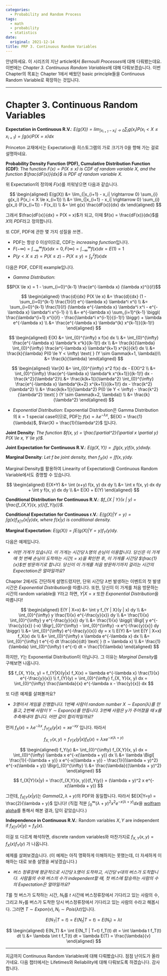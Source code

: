 ```yaml
---
categories:
  - Probability and Random Process
tags:
  - math
  - probability
  - statistics
date:
  original: 2021-12-14
title: PRP 3. Continuous Random Variables
---
```


안녕하세요. 이 시리즈의 지난 article에서 *Bernoulli Processes*에 대해 다뤄봤는데요. 이번에는 *Chapter 3. Continuous Random Variables*에 대해 다뤄보겠습니다. 이번 Chapter의 목표는 Chapter 1에서 배웠던 basic principle들을 Continuous Random Variable로 확장하는 것입니다.

<!-- more -->
---

# Chapter 3. Continuous Random Variables

**Expectation in Continuous R.V.**: *$E(g(X)) = \lim_{|x_{i+1} - x_i| \rightarrow 0} \sum_{i} g(x_i) P(x_i < X \le x_{i+1}) = \int g(x) P(X=x) dx$*

Princeton 교재에서는 Expectation을 히스토그램의 가로 크기가 0을 향해 가는 걸로 설명하네요.

**Probability Density Function (PDF), Cumulative Distribution Function (CDF)**: The function *$F(x) = P(X \le x)$ is CDF of random variable $X$, and the function $\frac{dF(x)}{dx}$ is PDF of random variable $X$.*

위 Expectation의 정의에 $F(x)$를 끼워넣으면 다음과 같습니다.

$$
\begin{aligned}
E(g(X)) &= \lim_{|x_{i+1} - x_i| \rightarrow 0} \sum_{i} g(x_i) P(x_i < X \le x_{i+1}) \\
&= \lim_{|x_{i+1} - x_i| \rightarrow 0} \sum_{i} g(x_i) (F(x_{i+1}) - F(x_i)) \\
&= \int g(x) \frac{dF(x)}{dx} dx
\end{aligned}
$$

그래서 $\frac{dF(x)}{dx} = P(X = x)$가 되고, 이때 $f(x) = \frac{dF(x)}{dx}$를 $X$의 *PDF*라고 정의합니다.

또 CDF, PDF에 관한 몇 가지 성질을 쓰면..

- PDF는 항상 0 이상이므로, CDF는 *increasing function*입니다.
- $F(-\infty) = \int_{-\infty}^{\infty} f(x) dx = 0, F(\infty) = \int_{-\infty}^{\infty} f(x) dx = E(1) = 1$
- $P(y < X \le z) = P(X \le z) - P(X \le y) = \int_{y}^{z} f(x) dx$

다음은 PDF, CDF의 example입니다.

- *Gamma Distribution*:

$$P(X \le x) = 1 - \sum_{i=0}^{k-1} \frac{e^{-\lambda x} (\lambda x)^i}{i!}$$

$$
\begin{aligned}
\frac{d}{dx} P(X \le x) &= \frac{d}{dx} (1 - \sum_{i=0}^{k-1} \frac{1}{i!} e^{-\lambda x} \lambda^i x^i) \\
&= \sum_{i=0}^{k-1} \frac{1}{i!} (\lambda e^{-\lambda x} \lambda^i x^i - e^{-\lambda x} \lambda^i x^{i-1} i) \\
&= e^{-\lambda x} \sum_{i=1}^{k-1} \biggl( \frac{\lambda^{i+1} x^i}{i!} - \frac{\lambda^i x^{i-1}}{(i-1)!} \biggr) + \lambda e^{-\lambda x} \\
&= \frac{e^{-\lambda x} \lambda^{k} x^{k-1}}{(k-1)!}
\end{aligned}
$$

$$
\begin{aligned}
E(X) &= \int_{0}^{\infty} x f(x) dx \\
&= \int_{0}^{\infty} \frac{e^{-\lambda x} \lambda^k x^k}{(k-1)!} dx \\
&= \frac{k}{\lambda} \int_{0}^{\infty} \frac{e^{-\lambda x} \lambda^{k+1} x^{k}}{k!} dx \\
&= \frac{k}{\lambda} P(0 \le Y < \infty) \text{ } (Y \sim Gamma(k+1, \lambda))\\
&= \frac{k}{\lambda}
\end{aligned}
$$

$$
\begin{aligned}
Var(X) &= \int_{0}^{\infty} x^2 f(x) dx - E(X)^2 \\
&= \int_{0}^{\infty} \frac{e^{-\lambda x} \lambda^k x^{k+1}}{(k-1)!} dx - \frac{k^2}{\lambda^2}\\
&= \frac{k(k+1)}{\lambda^2} \int_{0}^{\infty} \frac{e^{-\lambda x} \lambda^{k+2} x^{k+1}}{(k+1)!} dx - \frac{k^2}{\lambda^2} \\
&= \frac{k(k+1)}{\lambda^2} P(0 \le Y < \infty) - \frac{k^2}{\lambda^2} \text{ } (Y \sim Gamma(k+2, \lambda)) \\
&= \frac{k}{\lambda^2}
\end{aligned}
$$

- *Exponential Distribution*: Exponential Distribution은 Gamma Distribution의 $k=1$ special case이므로, PDF는 $f(x) = \lambda e^{-\lambda x}$, $E(X) = \frac{1}{\lambda}$, $Var(X) = \frac{1}{\lambda^2}$ 입니다.

**Joint Density**: *The function $f(x, y) = \frac{\partial^2}{\partial x \partial y} P(X \le x, Y \le y)$.*

**Joint Expectation for Continuous R.V.**: *$E(g(X, Y)) = \iint g(x, y) f(x, y) dx dy$.*

**Marginal Density**: *Let $f$ be joint density, then $f_X(x) = \int f(x, y) dy$.*

Marginal Density를 활용하여 Linearity of Expectation을 Continuous Random Variable에서도 증명할 수 있습니다.

$$
\begin{aligned}
E(X+Y) &= \int (x+y) f(x, y) dx dy \\
&= \int x f(x, y) dx dy + \int y f(x, y) dx dy \\
&= E(X) + E(Y)
\end{aligned}
$$

**Conditional Distribution for Continuous R.V.**: *$f_{X | Y}(x | y) = \frac{f_{X,Y}(x, y)}{f_Y(y)}$.*

**Conditional Expectation for Continuous r.V.**: *$E(g(X) | Y=y) = \int g(x) f_{X | Y}(x | y) dx$, where $f(x | y)$ is conditional density.*

**Marginal Expectation**: *$E(g(X)) = \int E(g(X) | Y=y) f_Y(y) dy$.*

다음은 예제입니다.

- *어떤 가게가 있습니다. 이 가게는 시간당 $\lambda$명의 손님이 이용합니다. 당신은 이 가게에 첫 번째 손님이 도착하는 시간($=x$)을 확인한 후, 이 가게를 시간당 $\frac{1}{x}$번 방문하기로 합니다. 당신이 이 가게를 처음 방문하기까지 걸리는 시간의 Expectation은 얼마일까요?*

Chapter 2에서도 간단하게 설명드렸지만, 단위 시간당 $\lambda$번 발생하는 이벤트의 첫 발생 시간은 *Exponential Distribution*을 따릅니다. 또한, 당신이 이 가게를 처음 방문하는 시간의 random variable을 $Y$라고 하면, $Y | X=x$ 또한 *Exponential Distribution*을 따릅니다!

$$
\begin{aligned}
E(Y | X=x) &= \int y f_{Y | X}(y | x) dy \\
&= \int_{0}^{\infty} y \frac{1}{x} e^{-\frac{y}{x}} dy \\
&= \frac{1}{x} \int_{0}^{\infty} y e^{-\frac{y}{x}} dy \\
&= \frac{1}{x} \biggl( \Bigl[ y e^{-\frac{y}{x}} (-x) \Bigr]_{0}^{\infty} - \int_{0}^{\infty} -x e^{-\frac{y}{x}} dy \biggr) \\
&= \int_{0}^{\infty} e^{-\frac{y}{x}} dy = x
\\
E(Y) &= \int E(Y | X=x) f_X(x) dx \\
&= \int_{0}^{\infty} x \lambda e^{-\lambda x} dx \\
&= \int_{0}^{\infty} t e^{-t} dt \frac{dx}{dt} \text{ } (t = \lambda x) \\
&= \frac{1}{\lambda} \int_{0}^{\infty} t e^{-t} dt = \frac{1}{\lambda}
\end{aligned}
$$

하지만, $Y$는 Exponential Distribution이 아닙니다. 그 이유는 *Marginal Density*를 구해보면 나옵니다.

$$
f_{X, Y}(x, y) = f_{Y|X}(y|x) f_X(x) = \lambda e^{-\lambda x} \frac{1}{x} e^{-\frac{y}{x}} \\
f_{Y}(y) = \int_{0}^{\infty} f_{X, Y}(x, y) dx = \int_{0}^{\infty} \frac{\lambda}{x} e^{-\lambda x - \frac{y}{x}} dx
$$

또 다른 예제를 살펴볼까요?

- *3명이서 게임을 진행합니다. 1번째 사람이 random number $X \sim Expon(\lambda)$를 만들고, 2번째 사람이 $Y \sim Expon(x)$를 만듭니다. 3번째 사람은 $y$가 주어졌을 때 $x$를 추측해내야 합니다. 어떤 값이 합리적일까요?*

먼저 $f_X(x) = \lambda e^{-\lambda x}, f_{Y|X}(y|x) = x e^{-xy}$ 입니다. 따라서

$$f_{X,Y}(x, y) = f_{Y|X}(y|x) f_X(x) = \lambda x e^{-x(\lambda + y)}$$

$$
\begin{aligned}
f_Y(y) &= \int_{0}^{\infty} f_{X,Y}(x, y) dx = \int_{0}^{\infty} \lambda x e^{-x(\lambda + y)} dx \\
&= \lambda \Bigl[ \frac{1}{-(\lambda + y)} x e^{-x(\lambda + y)} - \frac{1}{(\lambda + y)^2} e^{-x(\lambda + y)} \Bigr]_{0}^{\infty} \\
&= \frac{\lambda}{(\lambda + y)^2}
\end{aligned}
$$

$$
f_{X|Y}(x|y) = \frac{f_{X,Y}(x, y)}{f_Y(y)} = (\lambda + y)^2 x e^{-x(\lambda + y)}
$$

그런데, $f_{X|Y}(x|y)$는 $Gamma(2, \lambda + y)$의 PDF와 동일합니다. 따라서 $E(X|Y=y) = \frac{2}{\lambda + y}$ 입니다! (직접 적분 $\int_{0}^{\infty} (\lambda + y)^2 x^2 e^{-x(\lambda + y)} dx$을 [wolfram alpha](https://www.wolframalpha.com/input/?i=integrate+%28a%2By%29%5E2+x%5E2+e%5E%28-x%28a%2By%29%29+dx+from+0+to+inf)를 통해서 해본 결과, 답이 같았습니다.)

**Independence in Continuous R.V.**: Random variables $X, Y$ are independent if $f_{X|Y}(x|y) = f_X(x)$.

이걸 또 다르게 해석하면, discrete random variables와 마찬가지로 $f_{X,Y}(x, y) = f_X(x) f_Y(y)$ 가 나옵니다.

예제를 살펴보겠습니다. (이 예제는 아직 명확하게 이해하지는 못했는데, 더 자세하게 이해하는 대로 보충 설명을 써넣겠습니다.)

- *버스 정류장에 평균적으로 시간당 $\lambda$명이 도착하고, 시간당 $v$대의 버스가 도착합니다. 사람들의 수와 버스의 수가 independent할 때, 첫 버스에 탑승하는 사람의 수의 Expectation은 얼마일까요?*

$T$를 첫 버스가 도착하는 시간, $N_t$를 $t$ 시간에 버스정류장에서 기다리고 있는 사람의 수, 그리고 $N_T$를 버스가 도착한 당시 버스정류장에서 기다리고 있는 사람의 수라고 해봅시다. 그러면 $T \sim Expon(v), N_t \sim Pois(\lambda t)$입니다.

$$E(N_T | T=t) = E(N_t | T=t) = E(N_t) = \lambda t$$

$$
\begin{aligned}
E(N_T) &= \int E(N_T | T=t) f_T(t) dt = \int \lambda t f_T(t) dt \\
&= \lambda \int t f_T(t) dt = \lambda E(T) = \frac{\lambda}{v}
\end{aligned}
$$

---

지금까지 Continuous Random Variables에 대해 다뤄봤습니다. 점점 난이도가 올라가네요. 다음 챕터에서는 Lifetimes와 Reliability에 대해 다뤄보도록 하겠습니다. 감사합니다.
